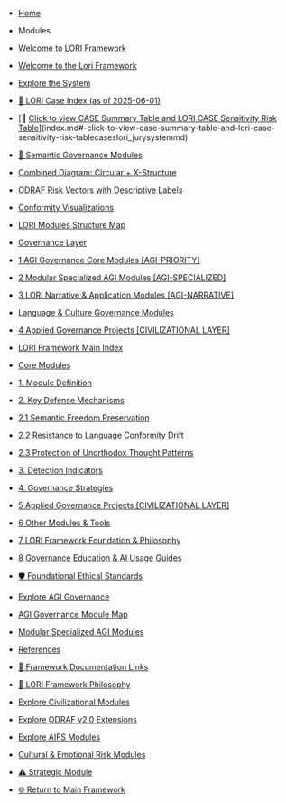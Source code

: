* [Home](/)

* Modules
* [Welcome to LORI Framework](index.md#welcome-to-lori-framework)
* [Welcome to the Lori Framework](index.md#welcome-to-the-lori-framework)
* [Explore the System](index.md#explore-the-system)
* [📕 LORI Case Index (as of 2025-06-01)](index.md#-lori-case-index-as-of-2025-06-01)
* [📂 [Click to view CASE Summary Table and LORI CASE Sensitivity Risk Table](cases/LORI_JurySystem.md)](index.md#-click-to-view-case-summary-table-and-lori-case-sensitivity-risk-tablecaseslori_jurysystemmd)
* [🧩 Semantic Governance Modules](index.md#-semantic-governance-modules)
* [Combined Diagram: Circular + X-Structure](index.md#combined-diagram-circular--x-structure)
* [ODRAF Risk Vectors with Descriptive Labels](index.md#odraf-risk-vectors-with-descriptive-labels)
* [Conformity Visualizations](index.md#conformity-visualizations)
* [LORI Modules Structure Map](index.md#lori-modules-structure-map)
* [Governance Layer](index.md#governance-layer)
* [1 AGI Governance Core Modules [AGI-PRIORITY]](index.md#1-agi-governance-core-modules-agi-priority)
* [2 Modular Specialized AGI Modules [AGI-SPECIALIZED]](index.md#2-modular-specialized-agi-modules-agi-specialized)
* [3 LORI Narrative & Application Modules [AGI-NARRATIVE]](index.md#3-lori-narrative--application-modules-agi-narrative)
* [Language & Culture Governance Modules](index.md#language--culture-governance-modules)
* [4 Applied Governance Projects [CIVILIZATIONAL LAYER]](index.md#4-applied-governance-projects-civilizational-layer)
* [LORI Framework Main Index](index.md#lori-framework-main-index)
* [Core Modules](index.md#core-modules)
* [1. Module Definition](index.md#1-module-definition)
* [2. Key Defense Mechanisms](index.md#2-key-defense-mechanisms)
* [2.1 Semantic Freedom Preservation](index.md#21-semantic-freedom-preservation)
* [2.2 Resistance to Language Conformity Drift](index.md#22-resistance-to-language-conformity-drift)
* [2.3 Protection of Unorthodox Thought Patterns](index.md#23-protection-of-unorthodox-thought-patterns)
* [3. Detection Indicators](index.md#3-detection-indicators)
* [4. Governance Strategies](index.md#4-governance-strategies)
* [5 Applied Governance Projects [CIVILIZATIONAL LAYER]](index.md#5-applied-governance-projects-civilizational-layer)
* [6 Other Modules & Tools](index.md#6-other-modules--tools)
* [7 LORI Framework Foundation & Philosophy](index.md#7-lori-framework-foundation--philosophy)
* [8 Governance Education & AI Usage Guides](index.md#8-governance-education--ai-usage-guides)
* [🛡️ Foundational Ethical Standards](index.md#-foundational-ethical-standards)
* [Explore AGI Governance](index.md#explore-agi-governance)
* [AGI Governance Module Map](index.md#agi-governance-module-map)
* [Modular Specialized AGI Modules](index.md#modular-specialized-agi-modules)
* [References](index.md#references)
* [📜 Framework Documentation Links](index.md#-framework-documentation-links)
* [📜 LORI Framework Philosophy](index.md#-lori-framework-philosophy)
* [Explore Civilizational Modules](index.md#explore-civilizational-modules)
* [Explore ODRAF v2.0 Extensions](index.md#explore-odraf-v20-extensions)
* [Explore AIFS Modules](index.md#explore-aifs-modules)
* [Cultural & Emotional Risk Modules](index.md#cultural--emotional-risk-modules)
* [⚠️ Strategic Module](index.md#-strategic-module)
* [🌐 Return to Main Framework](index.md#-return-to-main-framework)
